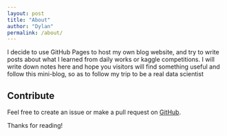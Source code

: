 ```yaml
---
layout: post
title: "About"
author: "Dylan"
permalink: /about/
---
```


I decide to use GitHub Pages to host my own blog website, and try to write posts about what I learned from daily works or kaggle competitions. I will write down notes here and hope you visitors will find something useful and follow this mini-blog, so as to follow my trip to be a real data scientist

## Contribute
Feel free to create an issue or make a pull request on [GitHub](https://github.com/dylanchen0114).

Thanks for reading!

